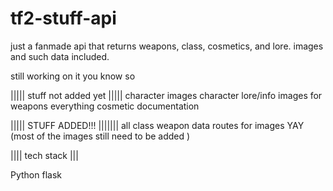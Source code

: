 # tf2-stuff-api
just a fanmade api that returns weapons, class, cosmetics, and lore. images and such data included.

still working on it you know so

||||| stuff not added yet |||||
  character images
  character lore/info
  images for weapons
  everything cosmetic
  documentation

||||| STUFF ADDED!!! |||||||
  all class weapon data
  routes for images YAY (most of the images still need to be added )

|||| tech stack |||

Python
flask


